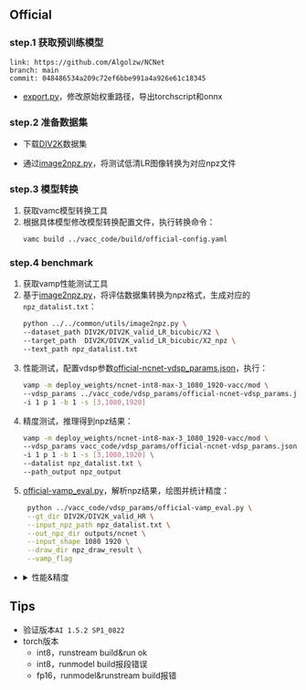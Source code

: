 ## Official

### step.1 获取预训练模型

```
link: https://github.com/Algolzw/NCNet
branch: main
commit: 048486534a209c72ef6bbe991a4a926e61c18345
```
- [export.py](../source_code/official/export.py)，修改原始权重路径，导出torchscript和onnx

### step.2 准备数据集
- 下载[DIV2K](https://data.vision.ee.ethz.ch/cvl/DIV2K/)数据集

- 通过[image2npz.py](../../common/utils/image2npz.py)，将测试低清LR图像转换为对应npz文件


### step.3 模型转换
1. 获取vamc模型转换工具
2. 根据具体模型修改模型转换配置文件[](../vacc_code/build/official-config.yaml)，执行转换命令：
    ```bash
    vamc build ../vacc_code/build/official-config.yaml
    ```
    
### step.4 benchmark

1. 获取vamp性能测试工具
2. 基于[image2npz.py](../../common/utils/image2npz.py)，将评估数据集转换为npz格式，生成对应的`npz_datalist.txt`：
    ```bash
    python ../../common/utils/image2npz.py \
    --dataset_path DIV2K/DIV2K_valid_LR_bicubic/X2 \
    --target_path  DIV2K/DIV2K_valid_LR_bicubic/X2_npz \
    --text_path npz_datalist.txt
    ```
3. 性能测试，配置vdsp参数[official-ncnet-vdsp_params.json](../vacc_code/vdsp_params/official-ncnet-vdsp_params.json)，执行：
    ```bash
    vamp -m deploy_weights/ncnet-int8-max-3_1080_1920-vacc/mod \
    --vdsp_params ../vacc_code/vdsp_params/official-ncnet-vdsp_params.json \
    -i 1 p 1 -b 1 -s [3,1080,1920]
    ```
4. 精度测试，推理得到npz结果：
    ```bash
    vamp -m deploy_weights/ncnet-int8-max-3_1080_1920-vacc/mod \
    --vdsp_params vacc_code/vdsp_params/official-ncnet-vdsp_params.json \
    -i 1 p 1 -b 1 -s [3,1080,1920] \
    --datalist npz_datalist.txt \
    --path_output npz_output
    ```
5. [official-vamp_eval.py](../vacc_code/vdsp_params/official-vamp_eval.py)，解析npz结果，绘图并统计精度：
   ```bash
    python ../vacc_code/vdsp_params/official-vamp_eval.py \
    --gt_dir DIV2K/DIV2K_valid_HR \
    --input_npz_path npz_datalist.txt \
    --out_npz_dir outputs/ncnet \
    --input_shape 1080 1920 \
    --draw_dir npz_draw_result \
    --vamp_flag
   ```

- <details><summary>性能&精度</summary>

    ```
    ./vamp_2.1.0 -m /home/simplew/code/vastmodelzoo/0818/algorithm_modelzoo/deploy_weights/ncnet_model_best-int8-max-1_3_1080_1920-vacc/mod --
    vdsp_params /home/simplew/code/vastmodelzoo/0818/algorithm_modelzoo/super_resolution/ncnet/vacc_code/vdsp_params/official-ncnet-vdsp_params.json -i 1 p 1 -b 1 
    model input shape 0: [3,1080,1920], dtype: u1
    load model and init graph done
    - number of instances in each device: 1
    devices: [0]
    batch size: 1
    ai utilize (%): 93.5597
    temperature (°C): 46.2237
    card power (W): 36.3562
    die memory used (MB): 1676.69
    throughput (qps): 34.1024
    e2e latency (us):
        avg latency: 73148
        min latency: 36641
        max latency: 95027
        p50 latency: 65792
        p90 latency: 87857
        p95 latency: 87884
        p99 latency: 87957
    model latency (us):
        avg latency: 73101
        min latency: 36589
        max latency: 94976
        p50 latency: 65737
        p90 latency: 87807
        p95 latency: 87835
        p99 latency: 87893

    # DIV2K
    ncnet_model_best.torchscript.pt
    mean psnr: 32.91744656201368, mean ssim: 0.7757775731518973

    ncnet_model_best-int8-max-1_3_1080_1920-vacc
    mean psnr: 32.448221007387524, mean ssim: 0.7663422973519197
    ```
    </details>

## Tips
- 验证版本`AI 1.5.2 SP1_0822`
- torch版本
  - int8，runstream build&run ok
  - int8，runmodel build报段错误
  - fp16，runmodel&runstream build报错


